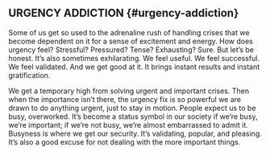 ## URGENCY ADDICTION {#urgency-addiction}

Some of us get so used to the adrenaline rush of handling crises that we become dependent on it for a sense of excitement and energy. How does urgency feel? Stressful? Pressured? Tense? Exhausting? Sure. But let’s be honest. It’s also sometimes exhilarating. We feel useful. We feel successful. We feel validated. And we get good at it. It brings instant results and instant gratification.

We get a temporary high from solving urgent and important crises. Then when the importance isn’t there, the urgency fix is so powerful we are drawn to do anything urgent, just to stay in motion. People expect us to be busy, overworked. It’s become a status symbol in our society if we’re busy, we’re important; if we’re not busy, we’re almost embarrassed to admit it. Busyness is where we get our security. It’s validating, popular, and pleasing. It’s also a good excuse for not dealing with the more important things.